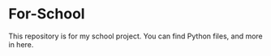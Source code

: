 # For-School
This repository is for my school project. You can find Python files, and more in here.
